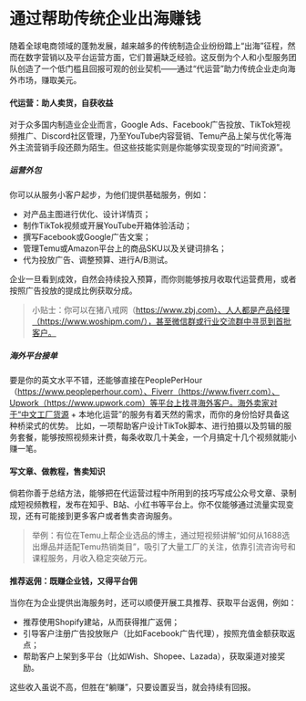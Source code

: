 # 通过帮助传统企业出海赚钱

随着全球电商领域的蓬勃发展，越来越多的传统制造企业纷纷踏上“出海”征程，然而在数字营销以及平台运营方面，它们普遍缺乏经验。这反倒为个人和小型服务团队创造了一个低门槛且回报可观的创业契机——通过“代运营”助力传统企业走向海外市场，赚取美元。

#### 代运营：助人卖货，自获收益
对于众多国内制造业企业而言，Google Ads、Facebook广告投放、TikTok短视频推广、Discord社区管理，乃至YouTube内容营销、Temu产品上架与优化等海外主流营销手段还颇为陌生。但这些技能实则是你能够实现变现的“时间资源”。

##### 运营外包
你可以从服务小客户起步，为他们提供基础服务，例如：
 - 对产品主图进行优化、设计详情页；
 - 制作TikTok视频或开展YouTube开箱体验活动；
 - 撰写Facebook或Google广告文案；
 - 管理Temu或Amazon平台上的商品SKU以及关键词排名；
 - 代为投放广告、调整预算、进行A/B测试。

企业一旦看到成效，自然会持续投入预算，而你则能够按月收取代运营费用，或者按照广告投放的提成比例获取分成。
 > 小贴士：你可以在猪八戒网（https://www.zbj.com）、人人都是产品经理（https://www.woshipm.com/），甚至微信群或行业交流群中寻觅到首批客户。

##### 海外平台接单
要是你的英文水平不错，还能够直接在PeoplePerHour（https://www.peopleperhour.com）、Fiverr（https://www.fiverr.com）、Upwork（https://www.upwork.com）等平台上找寻海外客户。海外卖家对于“中文工厂货源 + 本地化运营”的服务有着天然的需求，而你的身份恰好具备这种桥梁式的优势。
比如，一项帮助客户设计TikTok脚本、进行拍摄以及剪辑的服务套餐，能够按照视频来计费，每条收取几十美金，一个月搞定十几个视频就能小赚一笔。

#### 写文章、做教程，售卖知识
倘若你善于总结方法，能够把在代运营过程中所用到的技巧写成公众号文章、录制成短视频教程，发布在知乎、B站、小红书等平台上。你不仅能够通过流量实现变现，还有可能接到更多客户或者售卖咨询服务。
 > 举例：有位在Temu上帮企业选品的博主，通过短视频讲解“如何从1688选出爆品并适配Temu热销类目”，吸引了大量工厂的关注，依靠引流咨询号和课程服务，月收入稳定突破万元。

#### 推荐返佣：既赚企业钱，又得平台佣
当你在为企业提供出海服务时，还可以顺便开展工具推荐、获取平台返佣，例如：
 - 推荐使用Shopify建站，从而获得推广返佣；
 - 引导客户注册广告投放账户（比如Facebook广告代理），按照充值金额获取返点；
 - 帮助客户上架到多平台（比如Wish、Shopee、Lazada），获取渠道对接奖励。

这些收入虽说不高，但胜在“躺赚”，只要设置妥当，就会持续有回报。